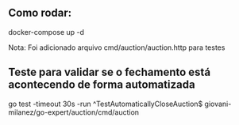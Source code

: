 ## Como rodar:

docker-compose up -d


Nota: Foi adicionado arquivo cmd/auction/auction.http para testes

## Teste para validar se o fechamento está acontecendo de forma automatizada

go test -timeout 30s -run ^TestAutomaticallyCloseAuction$ giovani-milanez/go-expert/auction/cmd/auction